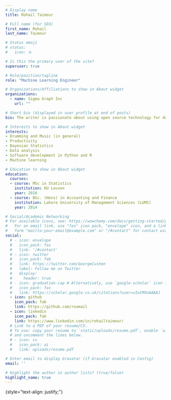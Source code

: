 ```yaml
---
# Display name
title: Rohail Taimour

# Full name (for SEO)
first_name: Rohail
last_name: Taimour

# Status emoji
# status:
#   icon: ☕️

# Is this the primary user of the site?
superuser: true

# Role/position/tagline
role: "Machine Learning Engineer"

# Organizations/Affiliations to show in About widget
organizations:
  - name: Sigma Graph Inc
    url: ""

# Short bio (displayed in user profile at end of posts)
bio: The writer is passionate about using open source technology for development and deployment of machine learning algorithms

# Interests to show in About widget
interests:
- Drumming and Music (in general)
- Productivity
- Bayesian Statistics
- Data analysis
- Software development in Python and R
- Machine learning

# Education to show in About widget
education:
  courses:
  - course: MSc in Statistics
    institution: KU Leuven
    year: 2016
  - course: BSc. (Hons) in Accounting and Finance
    institution: Lahore University of Management Sciences (LUMS)
    year: 2014

# Social/Academic Networking
# For available icons, see: https://wowchemy.com/docs/getting-started/page-builder/#icons
#   For an email link, use "fas" icon pack, "envelope" icon, and a link in the
#   form "mailto:your-email@example.com" or "/#contact" for contact widget.
social:
  # - icon: envelope
  #   icon_pack: fas
  #   link: '/#contact'
  # - icon: twitter
  #   icon_pack: fab
  #   link: https://twitter.com/GeorgeCushen
  #   label: Follow me on Twitter
  #   display:
  #     header: true
  # - icon: graduation-cap # Alternatively, use `google-scholar` icon from `ai` icon pack
  #   icon_pack: fas
  #   link: https://scholar.google.co.uk/citations?user=sIwtMXoAAAAJ
  - icon: github
    icon_pack: fab
    link: https://github.com/roumail
  - icon: linkedin
    icon_pack: fab
    link: https://www.linkedin.com/in/rohailtaimour/
  # Link to a PDF of your resume/CV.
  # To use: copy your resume to `static/uploads/resume.pdf`, enable `ai` icons in `params.yaml`,
  # and uncomment the lines below.
  # - icon: cv
  #   icon_pack: ai
  #   link: uploads/resume.pdf

# Enter email to display Gravatar (if Gravatar enabled in Config)
email: ''

# Highlight the author in author lists? (true/false)
highlight_name: true
---
```



{style="text-align: justify;"}
